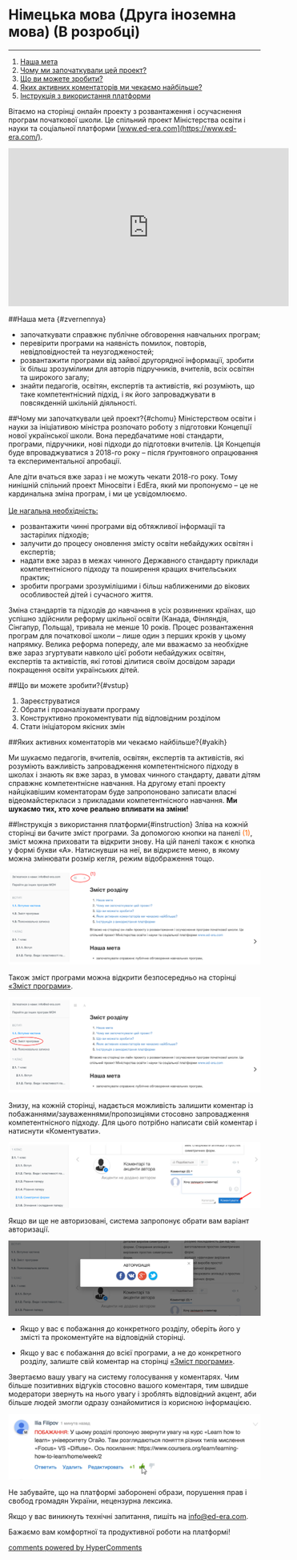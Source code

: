 <div id="hypercomments_widget" class="js-hypercomments-widget invisible"></div>

# Німецька мова (Друга іноземна мова) (В розробці)

<hr>

1. [Наша мета](#zvernennya)
2. [Чому ми започаткували цей проект?](#chomu)
3. [Що ви можете зробити?](#vstup)
4. [Яких активних коментаторів ми чекаємо найбільше?](#yakih)
5. [Інструкція з використання платформи](#instruction)


Вітаємо на сторінці  онлайн проекту з розвантаження і осучаснення програм початкової школи. Це спільний проект Міністерства освіти і науки та соціальної платформи [www.ed-era.com](https://www.ed-era.com/).   

<center><iframe width="560" height="315" src="https://www.youtube.com/embed/dxBTgbPOMMo" frameborder="0" allowfullscreen></iframe></center>

##Наша мета  {#zvernennya}
* започаткувати справжнє публічне обговорення навчальних програм;
* перевірити програми на наявність помилок, повторів, невідповідностей та неузгодженостей;
* розвантажити програми від зайвої другорядної інформації, зробити їх більш зрозумілими для авторів підручників, вчителів, всіх освітян та широкого загалу;
* знайти педагогів, освітян, експертів та активістів, які розуміють, що таке компетентнісний підхід, і як його запроваджувати в повсякденній шкільній діяльності.

##Чому ми започаткували цей проект?{#chomu}
Міністерством освіти і науки за ініціативою міністра розпочато роботу з підготовки Концепції нової української школи. Вона передбачатиме нові стандарти, програми, підручники, нові підходи до підготовки вчителів. Ця Концепція буде впроваджуватися з 2018-го року – після ґрунтовного опрацювання та експериментальної апробації.    

Але діти вчаться вже зараз і не можуть чекати 2018-го року. Тому нинішній спільний проект Міносвіти і ЕdEra, який ми пропонуємо  – це не кардинальна зміна програм, і ми це усвідомлюємо.<br><br>
<u>Це нагальна необхідність:</u>      
* розвантажити чинні програми від обтяжливої інформації та застарілих підходів;
* залучити до процесу оновлення змісту освіти небайдужих освітян і експертів;
* надати вже зараз в межах чинного Державного стандарту приклади компетентнісного підходу та поширення кращих вчительських практик;
* зробити програми зрозумілішими і більш наближеними до вікових особливостей дітей і сучасного життя.<br>

Зміна стандартів та підходів до навчання в усіх розвинених країнах, що успішно здійснили реформу шкільної освіти (Канада, Фінляндія, Сінгапур, Польща), тривала не менше 10 років. Процес розвантаження програм для початкової школи – лише один з перших кроків у цьому напрямку. Велика реформа попереду, але ми вважаємо за необхідне вже зараз згуртувати навколо цієї роботи небайдужих освітян, експертів та активістів, які готові ділитися своїм досвідом заради покращення освіти українських дітей.<br>

##Що ви можете зробити?{#vstup}
<ol>
<li>Зареєструватися</li>
<li>Обрати і проаналізувати програму</li>     
<li>Конструктивно прокоментувати під відповідним розділом</li>  
<li>Стати ініціатором якісних змін</li></ol>

##Яких активних коментаторів ми чекаємо найбільше?{#yakih}

Ми шукаємо педагогів, вчителів, освітян, експертів та активістів, які розуміють важливість запровадження компетентнісного підходу в школах і знають як вже зараз, в умовах чинного стандарту, давати дітям справжнє компетентнісне навчання. На другому етапі проекту найцікавішим коментаторам буде запропоновано записати власні відеомайстеркласи з прикладами компетентнісного навчання.  <b>Ми шукаємо тих, хто хоче реально впливати на зміни!</b><br> 

##Інструкція з використання платформи{#instruction}
Зліва на кожній сторінці ви бачите зміст програми. За допомогою кнопки на панелі <span style="color: #ff6600;">(1)</span>, 
зміст можна приховати та відкрити знову. На цій панелі також є кнопка у формі букви «А». Натиснувши на неї, ви відкриєте меню, в якому можна змінювати розмір кегля, режим відображення тощо.

![Коментування](0/1.jpg) 

Також зміст програми можна відкрити безпосередньо на сторінці <a href="http://englishmongeneral.ed-era.com/zmist.html">«Зміст програми»</a>.

![Коментування](0/2.jpg) 

Знизу, на кожній сторінці, надається можливість залишити коментар із побажаннями/зауваженнями/пропозиціями стосовно запровадження компетентнісного підходу. Для цього потрібно написати свій коментар і натиснути «Коментувати».

![Коментування](0/3.jpg) 

Якщо ви ще не авторизовані, система запропонує обрати вам варіант авторизації.

![Коментування](0/4.jpg) 

- Якщо у вас є побажання до конкретного розділу, оберіть його у змісті та прокоментуйте на відповідній  сторінці. 

- Якщо у вас є побажання до всієї програми, а не до конкретного розділу, залиште свій коментар на сторінці <a href="http://englishmongeneral.ed-era.com/zmist.html">«Зміст програми»</a>.

Звертаємо вашу увагу на систему голосування у коментарях. Чим більше позитивних відгуків стосовно вашого коментаря, тим швидше модератори звернуть на нього увагу і зроблять відповідний акцент, аби більше людей змогли одразу ознайомитися із корисною інформацією.

![Коментування](0/5.png) 

Не забувайте, що на платформі заборонені образи, порушення прав і свобод громадян України, нецензурна лексика.

Якщо у вас виникнуть технічні запитання, пишіть на <a href="mailto:info@ed-era.com">info@ed-era.com</a>. 

Бажаємо вам комфортної та продуктивної роботи на платформі!

<div class="js-hypercomments-container">
<a href="http://hypercomments.com" class="hc-link" title="comments widget">comments powered by HyperComments</a>
</div>